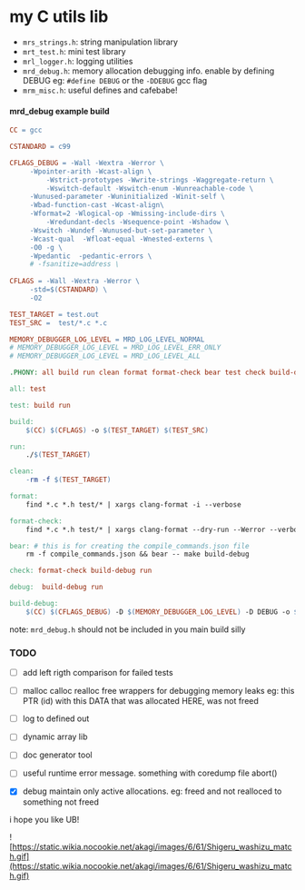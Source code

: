 # my C utils lib

- `mrs_strings.h`: string manipulation library
- `mrt_test.h`: mini test library 
- `mrl_logger.h`: logging utilities 
- `mrd_debug.h`: memory allocation debugging info. enable by defining DEBUG eg: `#define DEBUG` or the `-DDEBUG` gcc flag
- `mrm_misc.h`: useful defines and cafebabe!

#### mrd_debug example build
```Makefile
CC = gcc

CSTANDARD = c99

CFLAGS_DEBUG = -Wall -Wextra -Werror \
	 -Wpointer-arith -Wcast-align \
         -Wstrict-prototypes -Wwrite-strings -Waggregate-return \
         -Wswitch-default -Wswitch-enum -Wunreachable-code \
	 -Wunused-parameter -Wuninitialized -Winit-self \
 	 -Wbad-function-cast -Wcast-align\
	 -Wformat=2 -Wlogical-op -Wmissing-include-dirs \
         -Wredundant-decls -Wsequence-point -Wshadow \
	 -Wswitch -Wundef -Wunused-but-set-parameter \
	 -Wcast-qual  -Wfloat-equal -Wnested-externs \
	 -O0 -g \
	 -Wpedantic  -pedantic-errors \
	 # -fsanitize=address \
	 
CFLAGS = -Wall -Wextra -Werror \
	 -std=$(CSTANDARD) \
	 -O2

TEST_TARGET = test.out
TEST_SRC =  test/*.c *.c

MEMORY_DEBUGGER_LOG_LEVEL = MRD_LOG_LEVEL_NORMAL
# MEMORY_DEBUGGER_LOG_LEVEL = MRD_LOG_LEVEL_ERR_ONLY
# MEMORY_DEBUGGER_LOG_LEVEL = MRD_LOG_LEVEL_ALL

.PHONY: all build run clean format format-check bear test check build-debugger-preload debug build-debug 

all: test

test: build run

build:
	$(CC) $(CFLAGS) -o $(TEST_TARGET) $(TEST_SRC)

run:
	./$(TEST_TARGET)

clean:
	-rm -f $(TEST_TARGET)

format:
	find *.c *.h test/* | xargs clang-format -i --verbose

format-check:
	find *.c *.h test/* | xargs clang-format --dry-run --Werror --verbose

bear: # this is for creating the compile_commands.json file
	rm -f compile_commands.json && bear -- make build-debug

check: format-check build-debug run

debug:  build-debug run

build-debug:
	$(CC) $(CFLAGS_DEBUG) -D $(MEMORY_DEBUGGER_LOG_LEVEL) -D DEBUG -o $(TEST_TARGET) $(TEST_SRC)
```
note: `mrd_debug.h` should not be included in you main build silly


### TODO
- [ ] add left rigth comparison for failed tests 
- [ ] malloc calloc realloc free wrappers for debugging memory leaks eg: this PTR (id) with this DATA that was allocated HERE, was not freed
- [ ] log to defined out 
- [ ] dynamic array lib 
- [ ] doc generator tool 
- [ ] useful runtime error message. something with coredump file abort()
- [x] debug maintain only active allocations. eg: freed and not realloced to something not freed


i hope you like UB!


![https://static.wikia.nocookie.net/akagi/images/6/61/Shigeru_washizu_match.gif](https://static.wikia.nocookie.net/akagi/images/6/61/Shigeru_washizu_match.gif)
